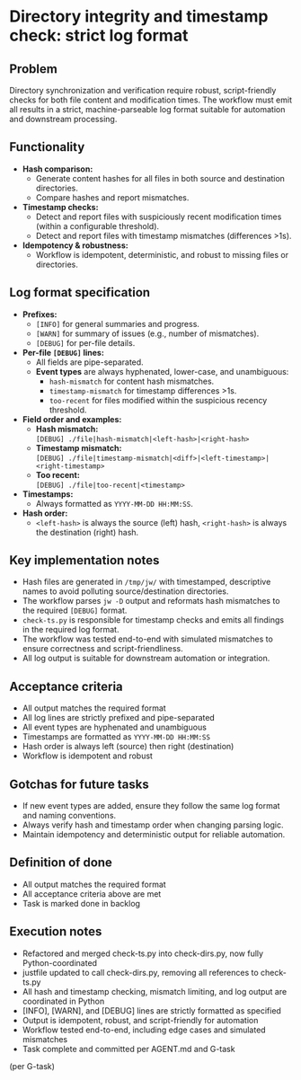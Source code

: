 # Directory integrity and timestamp check: strict log format

## Problem

Directory synchronization and verification require robust, script-friendly checks for both file content and modification times. The workflow must emit all results in a strict, machine-parseable log format suitable for automation and downstream processing.

## Functionality

-   **Hash comparison:**
    -   Generate content hashes for all files in both source and destination directories.
    -   Compare hashes and report mismatches.
-   **Timestamp checks:**
    -   Detect and report files with suspiciously recent modification times (within a configurable threshold).
    -   Detect and report files with timestamp mismatches (differences >1s).
-   **Idempotency & robustness:**
    -   Workflow is idempotent, deterministic, and robust to missing files or directories.

## Log format specification

-   **Prefixes:**
    -   `[INFO]` for general summaries and progress.
    -   `[WARN]` for summary of issues (e.g., number of mismatches).
    -   `[DEBUG]` for per-file details.
-   **Per-file `[DEBUG]` lines:**
    -   All fields are pipe-separated.
    -   **Event types** are always hyphenated, lower-case, and unambiguous:
        -   `hash-mismatch` for content hash mismatches.
        -   `timestamp-mismatch` for timestamp differences >1s.
        -   `too-recent` for files modified within the suspicious recency threshold.
-   **Field order and examples:**
    -   **Hash mismatch:**  
        `[DEBUG] ./file|hash-mismatch|<left-hash>|<right-hash>`
    -   **Timestamp mismatch:**  
        `[DEBUG] ./file|timestamp-mismatch|<diff>|<left-timestamp>|<right-timestamp>`
    -   **Too recent:**  
        `[DEBUG] ./file|too-recent|<timestamp>`
-   **Timestamps:**
    -   Always formatted as `YYYY-MM-DD HH:MM:SS`.
-   **Hash order:**
    -   `<left-hash>` is always the source (left) hash, `<right-hash>` is always the destination (right) hash.

## Key implementation notes

-   Hash files are generated in `/tmp/jw/` with timestamped, descriptive names to avoid polluting source/destination directories.
-   The workflow parses `jw -D` output and reformats hash mismatches to the required `[DEBUG]` format.
-   `check-ts.py` is responsible for timestamp checks and emits all findings in the required log format.
-   The workflow was tested end-to-end with simulated mismatches to ensure correctness and script-friendliness.
-   All log output is suitable for downstream automation or integration.

## Acceptance criteria

-   All output matches the required format
-   All log lines are strictly prefixed and pipe-separated
-   All event types are hyphenated and unambiguous
-   Timestamps are formatted as `YYYY-MM-DD HH:MM:SS`
-   Hash order is always left (source) then right (destination)
-   Workflow is idempotent and robust

## Gotchas for future tasks

-   If new event types are added, ensure they follow the same log format and naming conventions.
-   Always verify hash and timestamp order when changing parsing logic.
-   Maintain idempotency and deterministic output for reliable automation.

## Definition of done

-   All output matches the required format
-   All acceptance criteria above are met
-   Task is marked done in backlog

## Execution notes

-   Refactored and merged check-ts.py into check-dirs.py, now fully Python-coordinated
-   justfile updated to call check-dirs.py, removing all references to check-ts.py
-   All hash and timestamp checking, mismatch limiting, and log output are coordinated in Python
-   [INFO], [WARN], and [DEBUG] lines are strictly formatted as specified
-   Output is idempotent, robust, and script-friendly for automation
-   Workflow tested end-to-end, including edge cases and simulated mismatches
-   Task complete and committed per AGENT.md and G-task

(per G-task)
